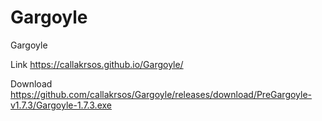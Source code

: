 # Gargoyle
Gargoyle

Link 
https://callakrsos.github.io/Gargoyle/


Download
https://github.com/callakrsos/Gargoyle/releases/download/PreGargoyle-v1.7.3/Gargoyle-1.7.3.exe

